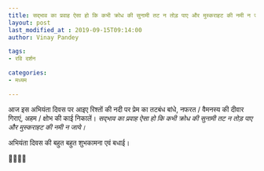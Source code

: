 ```yaml
---
title: सद्भाव का प्रवाह ऐसा हो कि कभी क्रोध की सुनामी तट न तोड़ पाए और मुस्कराहट की नमी न जाये।
layout: post
last_modified_at : 2019-09-15T09:14:00
author: Vinay Pandey

tags:
- रवि दर्शन

categories:
- मध्यम

---
```


आज इस अभियंता दिवस पर आइए रिश्तों की नदी पर प्रेम का तटबंध बांधे, नफरत / वैमनस्य की दीवार गिराएं, अहम / क्षोभ की काई निकालें। *सद्भाव का प्रवाह ऐसा हो कि कभी क्रोध की सुनामी तट न तोड़ पाए और मुस्कराहट की नमी न जाये।*

अभियंता दिवस की बहुत बहुत शुभकामना एवं बधाई।

🙏🌷🌷🙏
